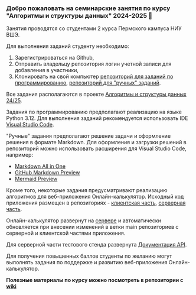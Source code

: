 ### Добро пожаловать на семинарские занятия по курсу "Алгоритмы и структуры данных" 2024-2025 👋

Занятия проводятся со студентами 2 курса Пермского кампуса НИУ ВШЭ.

Для выполнения заданий студенту необходимо:
1. Зарегистрироваться на Github,
2. Отправить владельцу репозитория логин учетной записи для добавления в участники,
3. Клонировать на свой компьютер [репозиторий для заданий по программированию](https://github.com/hse-algo-24-raven/code-tasks-raven), [репозиторий для "ручных" заданий](https://github.com/hse-algo-24-raven/manual-tasks-raven).

Все задания располагаются в проекте [Алгоритмы и структуры данных 24/25](https://github.com/orgs/hse-algo-24-raven/projects/2).

Задания по программированию предполагают реализацию на языке Python 3.12. Для выполнения заданий рекомендуется использовать IDE [Visual Studio Code](https://code.visualstudio.com/).

"Ручные" задания предполагают решение задачи и оформление решения в формате Markdown. Для оформления и загрузки решений в репозиторий можно использовать расширения для Visual Studio Code, например:
- [Markdown All in One](https://marketplace.visualstudio.com/items?itemName=yzhang.markdown-all-in-one)
- [GitHub Markdown Preview](https://marketplace.visualstudio.com/items?itemName=bierner.github-markdown-preview)
- [Mermaid Preview](https://marketplace.visualstudio.com/items?itemName=vstirbu.vscode-mermaid-preview)

Кроме того, некоторые задания предусматривают реализацию алгоритмов для веб-приложения Онлайн-калькулятор. Исходный код приложения размещен в репозиториях - [клиентская часть](https://github.com/hse-algo-24-raven/algoscalc-front-raven), 
[серверная часть](https://github.com/hse-algo-24-raven/algoscalc-back-raven).

Онлайн-калькулятор развернут на [сервере](https://raven.ommat.ru) и автоматически обновляется при внесении изменений в ветки main репозиториев с серверной и клиентской частями приложения.

Для серверной части тестового стенда развернута [Документация API](https://raven.ommat.ru/docs).

Для получения повышенных баллов студенты по желанию могут выполнять задания по поддержке и развитию веб-приложения Онлайн-калькулятор.

**Полезные материалы по курсу можно посмотреть в репозитории с [wiki](https://github.com/hse-algo-24-raven/docs-raven/wiki)**
